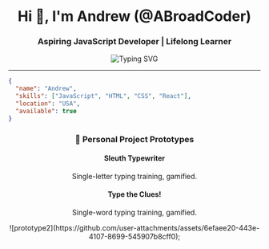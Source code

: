 <h1 align="center">Hi 👋, I'm Andrew (@ABroadCoder)</h1>
<h3 align="center">Aspiring JavaScript Developer | Lifelong Learner</h3>

<p align="center">
  <img src="https://readme-typing-svg.herokuapp.com?font=Fira+Code&size=18&pause=1000&color=36BCF7&center=true&vCenter=true&width=435&lines=Building+smart+%26+fun+applications;Exploring+the+world+of+JavaScript;Always+learning+something+new!" alt="Typing SVG" />
</p>

---

```json
{
  "name": "Andrew",
  "skills": ["JavaScript", "HTML", "CSS", "React"],
  "location": "USA",
  "available": true
}
```

<h3 align="center">🚀 Personal Project Prototypes</h3> 

<h4 align="center">Sleuth Typewriter</h4>
<p align="center">Single-letter typing training, gamified.</p>



<h4 align="center">Type the Clues!</h4>
<p align="center">Single-word typing training, gamified.</p>

<div align="center">
  ![prototype2](https://github.com/user-attachments/assets/6efaee20-443e-4107-8699-545907b8cff0);
</div>





